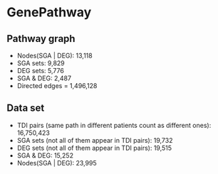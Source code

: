 # GenePathway

## Pathway graph
* Nodes(SGA | DEG): 13,118
* SGA sets: 9,829
* DEG sets: 5,776
* SGA & DEG: 2,487
* Directed edges = 1,496,128

## Data set
* TDI pairs (same path in different patients count as different ones): 16,750,423
* SGA sets (not all of them appear in TDI pairs): 19,732
* DEG sets (not all of them appear in TDI pairs): 19,515
* SGA & DEG: 15,252
* Nodes(SGA | DEG): 23,995
